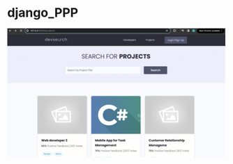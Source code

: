 # django_PPP

<img src="https://github.com/arthurbirate/django_PPP/blob/main/screenshots/Screenshot%202024-02-10%20at%2012.50.02.png" alt="Alt text" width="500"/>

